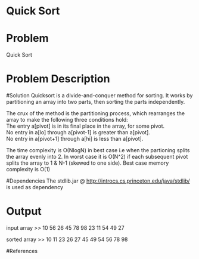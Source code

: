 # Quick Sort

# Problem 
  Quick Sort


# Problem Description 
 

#Solution 
 Quicksort is a divide-and-conquer method for sorting. It works by partitioning an array into two parts, then sorting the parts independently.
 
 The crux of the method is the partitioning process, which rearranges the array to make the following three conditions hold:   
 The entry a[pivot] is in its final place in the array, for some pivot.   
 No entry in a[lo] through a[pivot-1] is greater than a[pivot].   
 No entry in a[pivot+1] through a[hi] is less than a[pivot].   

 The time complexity is O(NlogN) in best case i.e when the partioning splits the array evenly into 2. In worst case it is O(N^2) if each subsequent pivot splits the array to 1 & N-1 (skewed to one side). Best case memory complexity is O(1)



#Dependencies 
 The stdlib.jar @ http://introcs.cs.princeton.edu/java/stdlib/ is used as dependency

# Output

input array >>
10 56 26 45 78 98 23 11 54 49 27 

sorted array >>
10 11 23 26 27 45 49 54 56 78 98 
 
#References



